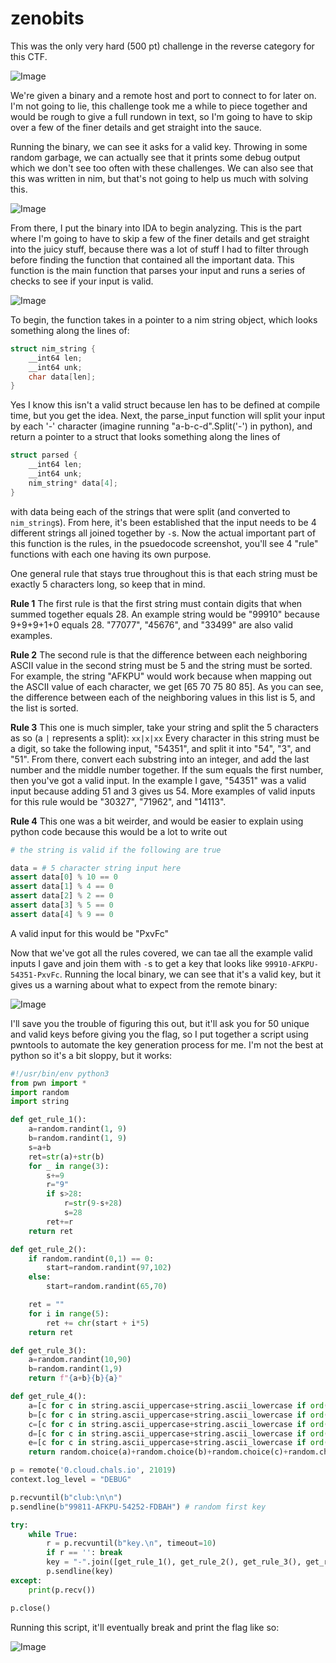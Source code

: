 # zenobits
This was the only very hard (500 pt) challenge in the reverse category for this CTF.

![Image](./images/challenge.png)

We're given a binary and a remote host and port to connect to for later on. I'm not going to lie, this challenge took me a while to piece together and would be rough to give a full rundown in text, so I'm going to have to skip over a few of the finer details and get straight into the sauce.

Running the binary, we can see it asks for a valid key. Throwing in some random garbage, we can actually see that it prints some debug output which we don't see too often with these challenges. We can also see that this was written in nim, but that's not going to help us much with solving this.

![Image](./images/debug.png)

From there, I put the binary into IDA to begin analyzing. This is the part where I'm going to have to skip a few of the finer details and get straight into the juicy stuff, because there was a lot of stuff I had to filter through before finding the function that contained all the important data. This function is the main function that parses your input and runs a series of checks to see if your input is valid.

![Image](./images/main.png)

To begin, the function takes in a pointer to a nim string object, which looks something along the lines of:
```c
struct nim_string {
    __int64 len;
    __int64 unk;
    char data[len];
}
```
Yes I know this isn't a valid struct because len has to be defined at compile time, but you get the idea. Next, the parse_input function will split your input by each '-' character (imagine running "a-b-c-d".Split('-') in python), and return a pointer to a struct that looks something along the lines of
```c
struct parsed {
    __int64 len;
    __int64 unk;
    nim_string* data[4];
}
```
with data being each of the strings that were split (and converted to `nim_string`s).
From here, it's been established that the input needs to be 4 different strings all joined together by `-`s. Now the actual important part of this function is the rules, in the psuedocode screenshot, you'll see 4 "rule" functions with each one having its own purpose.

One general rule that stays true throughout this is that each string must be exactly 5 characters long, so keep that in mind.

**Rule 1**
The first rule is that the first string must contain digits that when summed together equals 28. An example string would be "99910" because 9+9+9+1+0 equals 28. "77077", "45676", and "33499" are also valid examples.

**Rule 2**
The second rule is that the difference between each neighboring ASCII value in the second string must be 5 and the string must be sorted. For example, the string "AFKPU" would work because when mapping out the ASCII value of each character, we get [65 70 75 80 85]. As you can see, the difference between each of the neighboring values in this list is 5, and the list is sorted.

**Rule 3**
This one is much simpler, take your string and split the 5 characters as so (a `|` represents a split): `xx|x|xx`
Every character in this string must be a digit, so take the following input, "54351", and split it into "54", "3", and "51". From there, convert each substring into an integer, and add the last number and the middle number together. If the sum equals the first number, then you've got a valid input. In the example I gave, "54351" was a valid input because adding 51 and 3 gives us 54. More examples of valid inputs for this rule would be "30327", "71962", and "14113".

**Rule 4**
This one was a bit weirder, and would be easier to explain using python code because this would be a lot to write out
```py
# the string is valid if the following are true

data = # 5 character string input here
assert data[0] % 10 == 0
assert data[1] % 4 == 0
assert data[2] % 2 == 0
assert data[3] % 5 == 0
assert data[4] % 9 == 0
```
A valid input for this would be "PxvFc"

Now that we've got all the rules covered, we can tae all the example valid inputs I gave and join them with `-`s to get a key that looks like `99910-AFKPU-54351-PxvFc`. Running the local binary, we can see that it's a valid key, but it gives us a warning about what to expect from the remote binary:

![Image](./images/local.png)

I'll save you the trouble of figuring this out, but it'll ask you for 50 unique and valid keys before giving you the flag, so I put together a script using pwntools to automate the key generation process for me. I'm not the best at python so it's a bit sloppy, but it works:
```py
#!/usr/bin/env python3
from pwn import *
import random
import string

def get_rule_1():
	a=random.randint(1, 9)
	b=random.randint(1, 9)
	s=a+b
	ret=str(a)+str(b)
	for _ in range(3):
		s+=9
		r="9"
		if s>28:
			r=str(9-s+28)
			s=28
		ret+=r
	return ret

def get_rule_2():
	if random.randint(0,1) == 0:
		start=random.randint(97,102)
	else:
		start=random.randint(65,70)

	ret = ""
	for i in range(5):
		ret += chr(start + i*5)
	return ret

def get_rule_3():
	a=random.randint(10,90)
	b=random.randint(1,9)
	return f"{a+b}{b}{a}"

def get_rule_4():
	a=[c for c in string.ascii_uppercase+string.ascii_lowercase if ord(c)%10 == 0]
	b=[c for c in string.ascii_uppercase+string.ascii_lowercase if ord(c)%4 == 0]
	c=[c for c in string.ascii_uppercase+string.ascii_lowercase if ord(c)%2 == 0]
	d=[c for c in string.ascii_uppercase+string.ascii_lowercase if ord(c)%5 == 0]
	e=[c for c in string.ascii_uppercase+string.ascii_lowercase if ord(c)%9 == 0]
	return random.choice(a)+random.choice(b)+random.choice(c)+random.choice(d)+random.choice(e)

p = remote('0.cloud.chals.io', 21019)
context.log_level = "DEBUG"

p.recvuntil(b"club:\n\n")
p.sendline(b"99811-AFKPU-54252-FDBAH") # random first key

try:
	while True:
		r = p.recvuntil(b"key.\n", timeout=10)
		if r == '': break
		key = "-".join([get_rule_1(), get_rule_2(), get_rule_3(), get_rule_4()]).encode()
		p.sendline(key)
except:
	print(p.recv())

p.close()
```

Running this script, it'll eventually break and print the flag like so:

![Image](./images/flag.png)